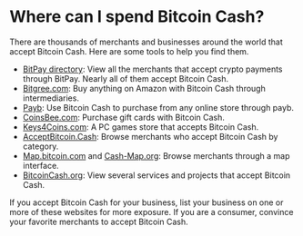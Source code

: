 # Where can I spend Bitcoin Cash?


There are thousands of merchants and businesses around the world that accept Bitcoin Cash. Here are some tools to help you find them. 

* [BitPay directory](https://bitpay.com/directory/): View all the merchants that accept crypto payments through BitPay. Nearly all of them accept Bitcoin Cash. 
* [Bitgree.com](https://www.bitgree.com/): Buy anything on Amazon with Bitcoin Cash through intermediaries. 
* [Payb](https://payb.io/): Use Bitcoin Cash to purchase from any online store through payb.
* [CoinsBee.com](https://www.coinsbee.com): Purchase gift cards with Bitcoin Cash.
* [Keys4Coins.com](https://www.keys4coins.com/): A PC games store that accepts Bitcoin Cash.
* [AcceptBitcoin.Cash](https://acceptbitcoin.cash/): Browse merchants who accept Bitcoin Cash by category. 
* [Map.bitcoin.com](https://map.bitcoin.com/) and [Cash-Map.org](https://cash-map.org/): Browse merchants through a map interface. 
* [BitcoinCash.org](https://bitcoincash.org/#services): View several services and projects that accept Bitcoin Cash.

If you accept Bitcoin Cash for your business, list your business on one or more of these websites for more exposure. If you are a consumer, convince your favorite merchants to accept Bitcoin Cash.
